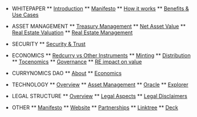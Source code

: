 <!-- docs/_sidebar.md -->
* WHITEPAPER
** [Introduction](/whitepaper/intro.md)
** [Manifesto](/whitepaper/manifesto.md)
** [How it works](/whitepaper/how.md)
** [Benefits & Use Cases](/whitepaper/benefits.md)

* ASSET MANAGEMENT
** [Treasury Management](/asset/treasury/treasury.md)
** [Net Asset Value](/asset/nav/nav.md)
** [Real Estate Valuation](/asset/real/valuation.md)
** [Real Estate Management](/asset/real/real.md)

* SECURITY
** [Security & Trust](/asset/security/security.md)

* ECONOMICS
** [Redcurry vs Other Instruments](/asset/tokenomics/economics.md)
** [Minting](/asset/tokenomics/minting.md)
** [Distribution](/asset/tokenomics/distribution.md)
** [Tocenomics](/asset/tokenomics/tokenomics.md)
** [Governance](/asset/tokenomics/governance.md)
** [RE impact on value](/asset/tokenomics/reActions.md)

* CURRYNOMICS DAO
** [About](/asset/dao/dao.md)
** [Economics](/asset/dao/economics.md)

* TECHNOLOGY
** [Overview](/asset/technology/technology.md)
** [Asset Management](/asset/technology/management.md)
** [Oracle](/asset/technology/oracle.md)
** [Explorer](/asset/technology/explorer.md)

* LEGAL STRUCTURE
** [Overview](/asset/legal/overview.md)
** [Legal Aspects](/asset/legal/aspects.md)
** [Legal Disclaimers](/asset/legal/disclaimers.md)

* OTHER
** [Manifesto](https://redcurry.co/manifesto)
** [Website](https://redcurry.co)
** [Partnerships](https://redcurry.co/partners)
** [Linktree](https://linktr.ee/redcurry)
** [Deck](https://example.com)




